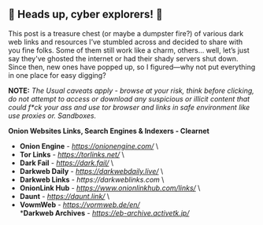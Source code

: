 
## **🚨 Heads up, cyber explorers! 🚨**

This post is a treasure chest (or maybe a dumpster fire?) of various dark web links and resources I’ve stumbled across and decided to share with you fine folks. Some of them still work like a charm, others… well, let’s just say they've ghosted the internet or had their shady servers shut down. Since then, new ones have popped up, so I figured—why not put everything in one place for easy digging?

**NOTE:** _The Usual caveats apply - browse at your risk, think before clicking, do not attempt to access or download any suspicious or illicit content that could f*ck your ass and use tor browser and links in safe environment like use proxies or. Sandboxes._

**Onion Websites Links, Search Engines & Indexers - Clearnet**

* **Onion Engine** - _https://onionengine.com/_ \
* **Tor Links** - _https://torlinks.net/_ \
* **Dark Fail** - _https://dark.fail/_ \
* **Darkweb Daily** - _https://darkwebdaily.live/_ \
* **Darkweb Links** - _https://darkweblinks.com_ \
* **OnionLink Hub** - _https://www.onionlinkhub.com/links/_ \
* **Daunt** - _https://daunt.link/_ \
* **VowmWeb** - _https://vormweb.de/en/_ \
***Darkweb Archives** - _https://eb-archive.activetk.jp/_   
